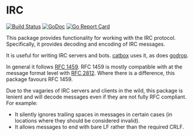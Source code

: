 # IRC

[![Build
Status](https://travis-ci.org/horgh/irc.svg)](https://travis-ci.org/horgh/irc)
[![GoDoc](https://godoc.org/github.com/horgh/irc?status.svg)](https://godoc.org/github.com/horgh/irc)
[![Go Report
Card](https://goreportcard.com/badge/github.com/horgh/irc)](https://goreportcard.com/report/github.com/horgh/irc)

This package provides functionality for working with the IRC protocol.
Specifically, it provides decoding and encoding of IRC messages.

It is useful for writing IRC servers and bots.
[catbox](https://github.com/horgh/catbox) uses it, as does
[godrop](https://github.com/horgh/godrop).

In general it follows [RFC 1459](https://tools.ietf.org/html/rfc1459). RFC
1459 is mostly compatible with at the message format level with [RFC
2812](https://tools.ietf.org/html/rfc2812). Where there is a difference,
this package favours RFC 1459.

Due to the vagaries of IRC servers and clients in the wild, this package is
lenient and will decode messages even if they are not fully RFC compliant.
For example:

  * It silently ignores trailing spaces in messages in certain cases (in
    locations where they should be considered invalid).
  * It allows messages to end with bare LF rather than the required CRLF.
